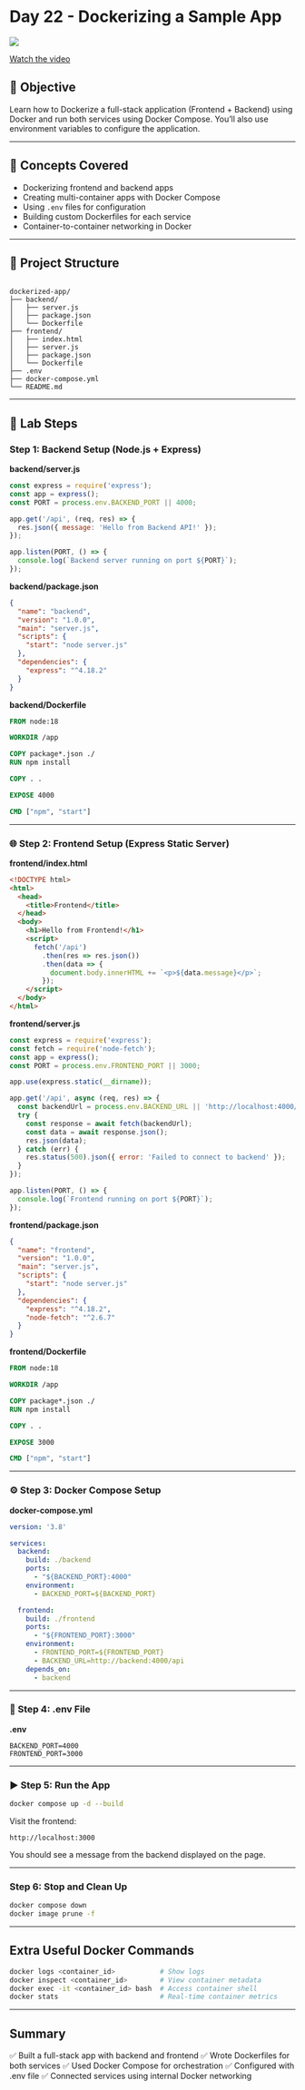 ﻿# Day 22 - Dockerizing a Sample App


[![](https://img.youtube.com/vi/rKm-_VdjTsU/0.jpg)](https://www.youtube.com/watch?v=rKm-_VdjTsU)

[Watch the video](https://www.youtube.com/watch?v=rKm-_VdjTsU)

## 🎯 Objective

Learn how to Dockerize a full-stack application (Frontend + Backend) using Docker and run both services using Docker Compose. You’ll also use environment variables to configure the application.

---

## 🧠 Concepts Covered

- Dockerizing frontend and backend apps  
- Creating multi-container apps with Docker Compose  
- Using `.env` files for configuration  
- Building custom Dockerfiles for each service  
- Container-to-container networking in Docker

---

## 🧩 Project Structure

```

dockerized-app/
├── backend/
│   ├── server.js
│   ├── package.json
│   └── Dockerfile
├── frontend/
│   ├── index.html
│   ├── server.js
│   ├── package.json
│   └── Dockerfile
├── .env
├── docker-compose.yml
└── README.md

````

---

## 🧪 Lab Steps

### Step 1: Backend Setup (Node.js + Express)

**backend/server.js**
```js
const express = require('express');
const app = express();
const PORT = process.env.BACKEND_PORT || 4000;

app.get('/api', (req, res) => {
  res.json({ message: 'Hello from Backend API!' });
});

app.listen(PORT, () => {
  console.log(`Backend server running on port ${PORT}`);
});
````

**backend/package.json**

```json
{
  "name": "backend",
  "version": "1.0.0",
  "main": "server.js",
  "scripts": {
    "start": "node server.js"
  },
  "dependencies": {
    "express": "^4.18.2"
  }
}
```

**backend/Dockerfile**

```Dockerfile
FROM node:18

WORKDIR /app

COPY package*.json ./
RUN npm install

COPY . .

EXPOSE 4000

CMD ["npm", "start"]
```

---

### 🌐 Step 2: Frontend Setup (Express Static Server)

**frontend/index.html**

```html
<!DOCTYPE html>
<html>
  <head>
    <title>Frontend</title>
  </head>
  <body>
    <h1>Hello from Frontend!</h1>
    <script>
      fetch('/api')
        .then(res => res.json())
        .then(data => {
          document.body.innerHTML += `<p>${data.message}</p>`;
        });
    </script>
  </body>
</html>
```

**frontend/server.js**

```js
const express = require('express');
const fetch = require('node-fetch');
const app = express();
const PORT = process.env.FRONTEND_PORT || 3000;

app.use(express.static(__dirname));

app.get('/api', async (req, res) => {
  const backendUrl = process.env.BACKEND_URL || 'http://localhost:4000/api';
  try {
    const response = await fetch(backendUrl);
    const data = await response.json();
    res.json(data);
  } catch (err) {
    res.status(500).json({ error: 'Failed to connect to backend' });
  }
});

app.listen(PORT, () => {
  console.log(`Frontend running on port ${PORT}`);
});
```

**frontend/package.json**

```json
{
  "name": "frontend",
  "version": "1.0.0",
  "main": "server.js",
  "scripts": {
    "start": "node server.js"
  },
  "dependencies": {
    "express": "^4.18.2",
    "node-fetch": "^2.6.7"
  }
}
```

**frontend/Dockerfile**

```Dockerfile
FROM node:18

WORKDIR /app

COPY package*.json ./
RUN npm install

COPY . .

EXPOSE 3000

CMD ["npm", "start"]
```

---

### ⚙️ Step 3: Docker Compose Setup

**docker-compose.yml**

```yaml
version: '3.8'

services:
  backend:
    build: ./backend
    ports:
      - "${BACKEND_PORT}:4000"
    environment:
      - BACKEND_PORT=${BACKEND_PORT}

  frontend:
    build: ./frontend
    ports:
      - "${FRONTEND_PORT}:3000"
    environment:
      - FRONTEND_PORT=${FRONTEND_PORT}
      - BACKEND_URL=http://backend:4000/api
    depends_on:
      - backend
```

---

### 🔐 Step 4: .env File

**.env**

```
BACKEND_PORT=4000
FRONTEND_PORT=3000
```

---

### ▶️ Step 5: Run the App

```bash
docker compose up -d --build
```

Visit the frontend:

```
http://localhost:3000
```

You should see a message from the backend displayed on the page.

---

### Step 6: Stop and Clean Up

```bash
docker compose down
docker image prune -f
```

---

## Extra Useful Docker Commands

```bash
docker logs <container_id>           # Show logs
docker inspect <container_id>        # View container metadata
docker exec -it <container_id> bash  # Access container shell
docker stats                         # Real-time container metrics
```

---

## Summary

✅ Built a full-stack app with backend and frontend
✅ Wrote Dockerfiles for both services
✅ Used Docker Compose for orchestration
✅ Configured with .env file
✅ Connected services using internal Docker networking